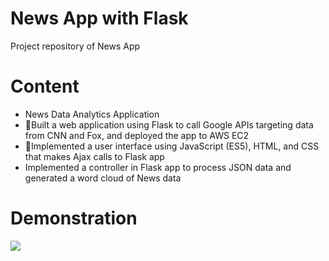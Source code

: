 # News App with Flask
Project repository of News App 

# Content
* News Data Analytics Application
* Built a web application using Flask to call Google APIs targeting data from CNN and Fox, and deployed the
app to AWS EC2
* Implemented a user interface using JavaScript (ES5), HTML, and CSS that makes Ajax calls to Flask app
* Implemented a controller in Flask app to process JSON data and generated a word cloud of News data

# Demonstration
![](Demo.gif)
